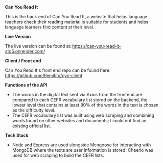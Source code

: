 **Can You Read It**

This is the back end of Can You Read It, a website that helps language teachers check their reading material is suitable for students and helps language learners find content at their level.

**Live Version**

The live version can be found at: https://can-you-read-it-atd5.onrender.com/

**Client / Front end**

Can You Read It's front end repo can be found here: https://github.com/Remitito/cyri-client

**Functions of the API**

- The words in the digital text sent via Axios from the frontend are compared to each CEFR vocabulary list stored on the backend, the lowest level that contains at least 80% of the words in the text is chosen as the difficulty level.
- The CEFR vocabulary list was built using web scraping and combining words found on other websites and documents; I could not find an existing official list.

**Tech Stack**

- Node and Express are used alongside Mongoose for interacting with MongoDB where the texts are user information is stored. Cheerio was used for web scraping to build the CEFR lists.
